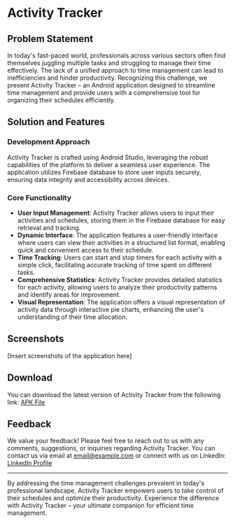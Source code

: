 # Activity Tracker

## Problem Statement
In today's fast-paced world, professionals across various sectors often find themselves juggling multiple tasks and struggling to manage their time effectively. The lack of a unified approach to time management can lead to inefficiencies and hinder productivity. Recognizing this challenge, we present Activity Tracker – an Android application designed to streamline time management and provide users with a comprehensive tool for organizing their schedules efficiently.

## Solution and Features

### Development Approach
Activity Tracker is crafted using Android Studio, leveraging the robust capabilities of the platform to deliver a seamless user experience. The application utilizes Firebase database to store user inputs securely, ensuring data integrity and accessibility across devices.

### Core Functionality
- **User Input Management**: Activity Tracker allows users to input their activities and schedules, storing them in the Firebase database for easy retrieval and tracking.
- **Dynamic Interface**: The application features a user-friendly interface where users can view their activities in a structured list format, enabling quick and convenient access to their schedule.
- **Time Tracking**: Users can start and stop timers for each activity with a simple click, facilitating accurate tracking of time spent on different tasks.
- **Comprehensive Statistics**: Activity Tracker provides detailed statistics for each activity, allowing users to analyze their productivity patterns and identify areas for improvement.
- **Visual Representation**: The application offers a visual representation of activity data through interactive pie charts, enhancing the user's understanding of their time allocation.

## Screenshots
[Insert screenshots of the application here]

## Download
You can download the latest version of Activity Tracker from the following link: [APK File](#)

## Feedback
We value your feedback! Please feel free to reach out to us with any comments, suggestions, or inquiries regarding Activity Tracker. You can contact us via email at [email@example.com](mailto:ajain8616@gmail.com) or connect with us on LinkedIn: [LinkedIn Profile](https://www.linkedin.com/in/arihant-jain-aa2535232/)

---
By addressing the time management challenges prevalent in today's professional landscape, Activity Tracker empowers users to take control of their schedules and optimize their productivity. Experience the difference with Activity Tracker – your ultimate companion for efficient time management.
